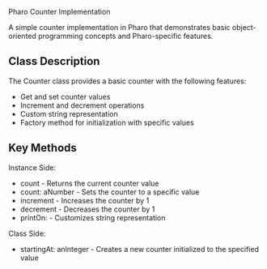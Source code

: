 Pharo Counter ImplementationA simple counter implementation in Pharo that demonstrates basic object-oriented programming concepts and Pharo-specific features.Class Description---------------The Counter class provides a basic counter with the following features:- Get and set counter values- Increment and decrement operations- Custom string representation- Factory method for initialization with specific valuesKey Methods----------Instance Side:- count - Returns the current counter value- count: aNumber - Sets the counter to a specific value- increment - Increases the counter by 1- decrement - Decreases the counter by 1- printOn: - Customizes string representationClass Side:- startingAt: anInteger - Creates a new counter initialized to the specified value